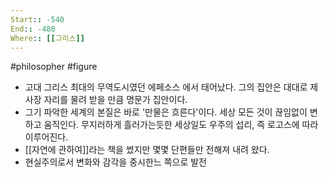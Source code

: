 ```yaml
---
Start:: -540
End:: -480
Where:: [[그리스]]
---
```

#philosopher #figure
- 고대 그리스 최대의 무역도시였던 에페소스 에서 태어났다. 그의 집안은 대대로 제사장 자리를 물려 받을 만큼 명문가 집안이다.
- 그기 파악한 세계의 본질은 바로 '만물은 흐른다'이다. 세상 모든 것이 끊임없이 변하고 움직인다. 무지러하게 흘러가는듯한 세상일도 우주의 섭리, 즉 로고스에 따라 이루어진다.
- [[자연에 관하여]]라는 책을 썼지만 몇몇 단편들만 전해져 내려 왔다.
- 현실주의로서 변화와 감각을 중시한느 쪽으로 발전
